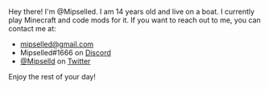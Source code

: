 Hey there! I'm @Mipselled. I am 14 years old and live on a boat. I currently play Minecraft and code mods for it.
If you want to reach out to me, you can contact me at:
 - mipselled@gmail.com
 - Mipselled#1666 on [Discord](https://discord.com)
 - [@Mipselld](https://twitter.com/Mipselld) on [Twitter](https://twitter.com)

Enjoy the rest of your day!

